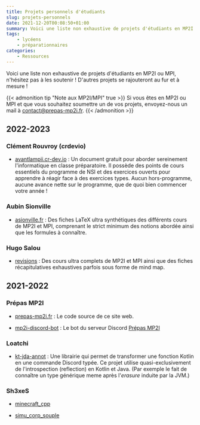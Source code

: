 ```yaml
---
title: Projets personnels d'étudiants
slug: projets-personnels
date: 2021-12-20T00:08:50+01:00
summary: Voici une liste non exhaustive de projets d'étudiants en MP2I ou MPI, n'hésitez pas à les soutenir ! D'autres projets se rajouteront au fur et à mesure ; n'hésitez pas à nous contacter pour y faire figurer le vôtre.
tags:
    - lycéens
    - préparationnaires
categories:
    - Ressources
---
```


Voici une liste non exhaustive de projets d'étudiants en MP2I ou MPI, n'hésitez pas à les soutenir ! D'autres projets se rajouteront au fur et à mesure !

{{< admonition tip "Note aux MP2I/MPI" true >}}
Si vous êtes en MP2I ou MPI et que vous souhaitez soumettre un de vos projets, envoyez-nous un mail à [contact@prepas-mp2i.fr](mailto:contact@prepas-mp2i.fr).
{{< /admonition >}}

## 2022-2023

### Clément Rouvroy (crdevio)

- [avantlampii.cr-dev.io](https://avantlampii.cr-dev.io/) : Un document gratuit pour aborder sereinement l'informatique en classe préparatoire. Il possède des points de cours essentiels du programme de NSI et des exercices ouverts pour apprendre à réagir face à des exercices types. Aucun hors-programme, aucune avance nette sur le programme, que de quoi bien commencer votre année !

### Aubin Sionville 

- [asionville.fr](http://asionville.fr/mpi/fiches/) : Des fiches LaTeX ultra synthétiques des différents cours de MP2I et MPI, comprenant le strict minimum des notions abordée ainsi que les formules à connaître.

### Hugo Salou

- [revisions](http://167.99.84.84/revisions) : Des cours ultra complets de MP2I et MPI ainsi que des fiches récapitulatives exhaustives parfois sous forme de mind map. 

## 2021-2022

### Prépas MP2I

- [prepas-mp2i.fr](https://github.com/prepas-mp2i/prepas-mp2i.fr) : Le code source de ce site web.

- [mp2i-discord-bot](https://github.com/prepas-mp2i/mp2i-discord-bot) : Le bot du serveur Discord [Prépas MP2I](https://discord.gg/w4ugrwy84w)

### Loatchi

- [kt-jda-annot](https://github.com/Loatchi/kt-jda-annot) : Une librairie qui permet de transformer une fonction Kotlin en une commande Discord typée. Ce projet utilise quasi-exclusivement de l'introspection (reflection) en Kotlin et Java.
(Par exemple le fait de connaître un type générique meme après l'*erasure* induite par la JVM.)

### Sh3xeS

- [minecraft_cpp](https://github.com/Sh3xe/minecraft_cpp)

- [simu_corp_souple](https://github.com/Sh3xe/simu_corp_souple)

